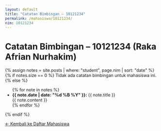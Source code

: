 ```yaml
---
layout: default
title: "Catatan Bimbingan – 10121234"
permalink: /mahasiswa/10121234/
nim: 10121234
---
```


# Catatan Bimbingan – 10121234 (Raka Afrian Nurhakim)

{% assign notes = site.posts | where: "student", page.nim | sort: "date" %}
{% if notes.size == 0 %}
Tidak ada catatan bimbingan untuk mahasiswa ini.
{% else %}
<ul>
  {% for note in notes %}
  <li>
    <strong>{{ note.date | date: "%d %B %Y" }}:</strong> {{ note.title }}  
    <div>{{ note.content }}</div>
  </li>
  {% endfor %}
</ul>
{% endif %}

[← Kembali ke Daftar Mahasiswa](/skripsi/mahasiswa/)
